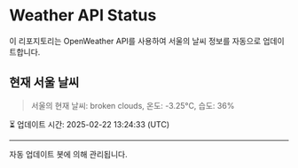
# Weather API Status

이 리포지토리는 OpenWeather API를 사용하여 서울의 날씨 정보를 자동으로 업데이트합니다.

## 현재 서울 날씨
> 서울의 현재 날씨: broken clouds, 온도: -3.25°C, 습도: 36%

⏳ 업데이트 시간: 2025-02-22 13:24:33 (UTC)

---
자동 업데이트 봇에 의해 관리됩니다.
